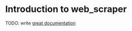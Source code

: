 # Introduction to web_scraper

TODO: write [great documentation](http://jacobian.org/writing/what-to-write/)
